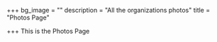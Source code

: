 +++
bg_image = ""
description = "All the organizations photos"
title = "Photos Page"

+++
This is the Photos Page